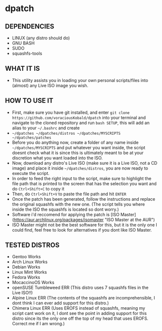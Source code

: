 # dpatch

## DEPENDENCIES
*   LINUX (any distro should do)
*   GNU BASH
*   SUDO
*   squashfs-tools
## WHAT IT IS
-   This utility assists you in loading your own personal scripts/files into (almost) any Live ISO image you wish.

## HOW TO USE IT
-   First, make sure you have git installed, and enter `git clone https://github.com/voraciousKobald/dpatch` into your terminal and navigate to the cloned repository and run `bash SETUP`, this will add an alias to your `~/.bashrc` and create 
-   `~/dpatches ~/dpatches/distros ~/dpatches/MYSCRIPTS ~/dpatches/patches`
-   Before you do anything now, create a folder of any name inside `~/dpatches/MYSCRIPTS` and put whatever you want inside, the script doesnt check what it is since this is ultimately meant to be at your discretion what you want loaded into the ISO.
-   Now, download any distro's Live ISO (make sure it is a Live ISO, not a CD image) and place it inside `~/dpatches/distros`, you are now ready to execute the script.
-   In order to feed the right input to the script, make sure to highlight the file path that is printed to the screen that has the selection you want and do `Ctrl+Shift+C` to copy it
-   Then, do `Ctrl+Shift+V` to paste the file path and hit `ENTER`
-   Once the patch has been generated, follow the instructions and replace the original squashfs with the new one. (The script tells you where inside the ISO the squashfs is located so dont worry.)
-   Software i'd reccomend for applying the patch is [ISO Master] (https://aur.archlinux.org/packages/isomaster "ISO Master at the AUR")
-   ISO Master might not be the best software for this, but it is the only one I could find, feel free to look for alternatives if you dont like ISO Master.

## TESTED DISTROS
*   Gentoo              Works
*   Arch Linux          Works
*   Debian              Works
*   Linux Mint          Works
*   Fedora              Works
*   MocaccinoOS         Works
*   openSUSE Tumbleweed ERR         (This distro uses 7 squashfs files in the Live ISO!!)
*   Alpine Linux        ERR         (The contents of the squashfs are incomprehensible, I dont think I can ever add support for this distro.)
*   Chimera Linux       ERR         (Uses EROFS instead of squashfs, meaning my script cant work on it, I dont see the point in adding support for this distro since its the only one off the top of my head that uses EROFS. Correct me if I am wrong.)


